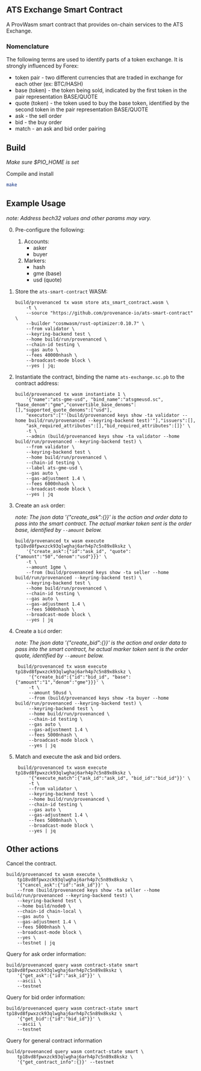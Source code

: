 ## ATS Exchange Smart Contract

A ProvWasm smart contract that provides on-chain services to the ATS Exchange.

### Nomenclature

The following terms are used to identify parts of a token exchange. It is strongly influenced by Forex:
- token pair - two different currencies that are traded in exchange for each other (ex: BTC/HASH)
- base (token) - the token being sold, indicated by the first token in the pair representation BASE/QUOTE
- quote (token) - the token used to buy the base token, identified by the second token in the pair representation BASE/QUOTE
- ask - the sell order
- bid - the buy order
- match - an ask and bid order pairing

## Build

_Make sure $PIO_HOME is set_

Compile and install

```bash
make
```

## Example Usage
_note: Address bech32 values and other params may vary._

0. Pre-configure the following:
    1. Accounts:
        - asker
        - buyer
    1. Markers:
        - hash
        - gme (base)
        - usd (quote)


0. Store the `ats-smart-contract` WASM:
    ```shell
    build/provenanced tx wasm store ats_smart_contract.wasm \
        -t \
        --source "https://github.com/provenance-io/ats-smart-contract" \
        --builder "cosmwasm/rust-optimizer:0.10.7" \
        --from validator \
        --keyring-backend test \
        --home build/run/provenanced \
        --chain-id testing \
        --gas auto \
        --fees 40000nhash \
        --broadcast-mode block \
        --yes | jq;
    ```
   
0. Instantiate the contract, binding the name `ats-exchange.sc.pb` to the contract address:
    ```shell
    build/provenanced tx wasm instantiate 1 \
        '{"name":"ats-gme-usd", "bind_name":"atsgmeusd.sc", "base_denom":"gme","convertible_base_denoms":[],"supported_quote_denoms":["usd"],
        "executors":["'(build/provenanced keys show -ta validator --home build/run/provenanced --keyring-backend test)'"],"issuers":[],
        "ask_required_attributes":[],"bid_required_attributes":[]}' \
        -t \
        --admin (build/provenanced keys show -ta validator --home build/run/provenanced --keyring-backend test) \
        --from validator \
        --keyring-backend test \
        --home build/run/provenanced \
        --chain-id testing \
        --label ats-gme-usd \
        --gas auto \
        --gas-adjustment 1.4 \
        --fees 6000nhash \
        --broadcast-mode block \
        --yes | jq
    ```

0. Create an `ask` order:
   
    _note: The json data '{"create_ask":{}}' is the action and order data to pass into the smart contract. The actual
   marker token sent is the order base, identified by `--amount` below._
    
    ```shell
    build/provenanced tx wasm execute tp18vd8fpwxzck93qlwghaj6arh4p7c5n89x8kskz \
        '{"create_ask":{"id":"ask_id", "quote":{"amount":"50","denom":"usd"}}}' \
        -t \
        --amount 1gme \
        --from (build/provenanced keys show -ta seller --home build/run/provenanced --keyring-backend test) \
        --keyring-backend test \
        --home build/run/provenanced \
        --chain-id testing \
        --gas auto \
        --gas-adjustment 1.4 \
        --fees 5000nhash \
        --broadcast-mode block \
        --yes | jq
    ```
   
0. Create a `bid` order:

    _note: The json data '{"create_bid":{}}' is the action and order data to pass into the smart contract, he actual
   marker token sent is the order quote, identified by `--amount` below._
   
   ```shell
    build/provenanced tx wasm execute tp18vd8fpwxzck93qlwghaj6arh4p7c5n89x8kskz \
        '{"create_bid":{"id":"bid_id", "base":{"amount":"1","denom":"gme"}}}' \
        -t \
        --amount 50usd \
        --from (build/provenanced keys show -ta buyer --home build/run/provenanced --keyring-backend test) \
        --keyring-backend test \
        --home build/run/provenanced \
        --chain-id testing \
        --gas auto \
        --gas-adjustment 1.4 \
        --fees 5000nhash \
        --broadcast-mode block \
        --yes | jq
    ```

0. Match and execute the ask and bid orders.
   
   ```shell
    build/provenanced tx wasm execute tp18vd8fpwxzck93qlwghaj6arh4p7c5n89x8kskz \
        '{"execute_match":{"ask_id":"ask_id", "bid_id":"bid_id"}}' \
        -t \
        --from validator \
        --keyring-backend test \
        --home build/run/provenanced \
        --chain-id testing \
        --gas auto \
        --gas-adjustment 1.4 \
        --fees 5000nhash \
        --broadcast-mode block \
        --yes | jq
    ```

## Other actions

Cancel the contract.

```shell
build/provenanced tx wasm execute \
    tp18vd8fpwxzck93qlwghaj6arh4p7c5n89x8kskz \
    '{"cancel_ask":{"id":"ask_id"}}' \
    --from (build/provenanced keys show -ta seller --home build/run/provenanced --keyring-backend test) \
    --keyring-backend test \
    --home build/node0 \
    --chain-id chain-local \
    --gas auto \
    --gas-adjustment 1.4 \
    --fees 5000nhash \
    --broadcast-mode block \
    --yes \
    --testnet | jq
```

Query for ask order information:

```shell
build/provenanced query wasm contract-state smart tp18vd8fpwxzck93qlwghaj6arh4p7c5n89x8kskz \
    '{"get_ask":{"id":"ask_id"}}' \
    --ascii \
    --testnet
```

Query for bid order information:

```shell
build/provenanced query wasm contract-state smart tp18vd8fpwxzck93qlwghaj6arh4p7c5n89x8kskz \
    '{"get_bid":{"id":"bid_id"}}' \
    --ascii \
    --testnet
```

Query for general contract information

```shell
build/provenanced query wasm contract-state smart \
    tp18vd8fpwxzck93qlwghaj6arh4p7c5n89x8kskz \
    '{"get_contract_info":{}}' --testnet
```